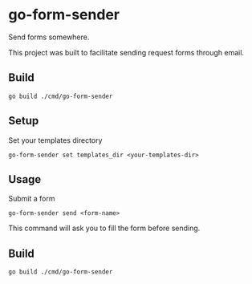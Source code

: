 # go-form-sender

Send forms somewhere.

This project was built to facilitate sending request forms through email.

## Build

`go build ./cmd/go-form-sender`

## Setup

Set your templates directory

`go-form-sender set templates_dir <your-templates-dir>`

## Usage

Submit a form

`go-form-sender send <form-name>`

This command will ask you to fill the form before sending.

## Build

`go build ./cmd/go-form-sender`
